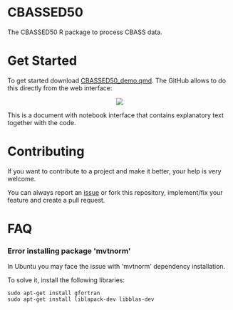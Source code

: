 # CBASSED50

The CBASSED50 R package to process CBASS data.

# Get Started

To get started download [CBASSED50_demo.qmd](https://github.com/greenjune-ship-it/CBASSED50/blob/main/CBASSED50_demo.qmd). The GitHub allows to do this directly from the web interface:
<p align="center">
  <img src="https://github.com/greenjune-ship-it/CBASSED50/assets/83506881/b6c9f376-f4b6-46f8-87c2-dce0ccb50ad3">
</p>

This is a document with notebook interface that contains explanatory text together with the code.

# Contributing

If you want to contribute to a project and make it better, your help is very welcome.

You can always report an [issue](https://github.com/greenjune-ship-it/CBASSED50/issues) or fork this repository, implement/fix your feature and create a pull request.

# FAQ

### Error installing package 'mvtnorm'

In Ubuntu you may face the issue with 'mvtnorm' dependency installation.

To solve it, install the following libraries:

```         
sudo apt-get install gfortran
sudo apt-get install liblapack-dev libblas-dev
```
